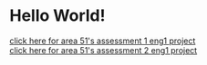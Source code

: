 # Hello World!

[click here for area 51's assessment 1 eng1 project](https://kingzoszn.github.io/assessment_1)  
[click here for area 51's assessment 2 eng1 project](https://kingzoszn.github.io/assessment_2)
